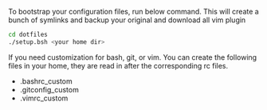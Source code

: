 To bootstrap your configuration files, run below command.  This will create a bunch of symlinks and backup your original and download all vim plugin

```bash
cd dotfiles
./setup.bsh <your home dir>
```

If you need customization for bash, git, or vim.  You can create the following files in your home, they are read in after the
corresponding rc files.

* .bashrc_custom
* .gitconfig_custom
* .vimrc_custom
